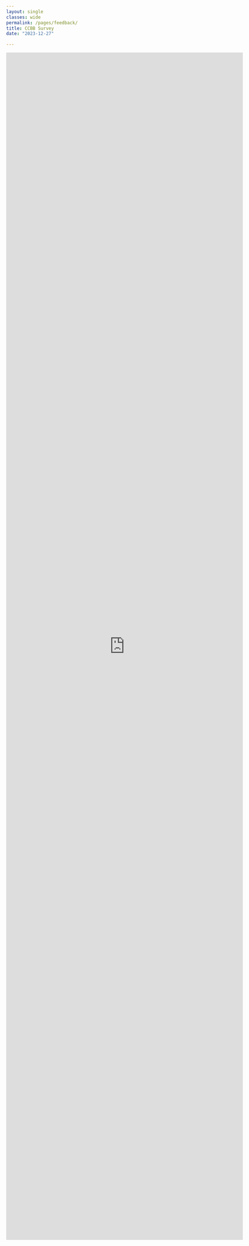 ```yaml
---
layout: single
classes: wide
permalink: /pages/feedback/
title: CCBB Survey
date: "2023-12-27"  

---
```



<iframe src="https://docs.google.com/forms/d/e/1FAIpQLSc7Hw_uKDyxJYrYVQoeHeKk-cMRMBaVIX4wt15cOcpMZgUPcg/viewform?vc=0&c=0&w=1&flr=0" width="640" height="3202" frameborder="0" marginheight="0" marginwidth="0">Loading…</iframe>
